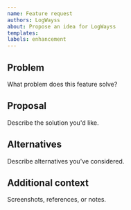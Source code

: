 ```yaml
---
name: Feature request
authors: LogWayss
about: Propose an idea for LogWayss
templates:
labels: enhancement
---
```


## Problem
What problem does this feature solve?

## Proposal
Describe the solution you'd like.

## Alternatives
Describe alternatives you've considered.

## Additional context
Screenshots, references, or notes.
